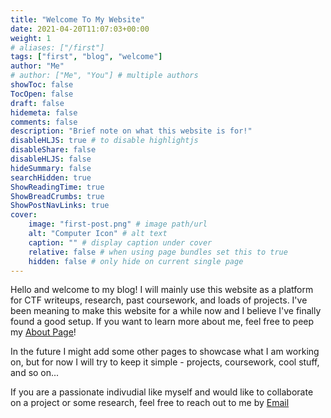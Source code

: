 ```yaml
---
title: "Welcome To My Website"
date: 2021-04-20T11:07:03+00:00
weight: 1
# aliases: ["/first"]
tags: ["first", "blog", "welcome"]
author: "Me"
# author: ["Me", "You"] # multiple authors
showToc: false
TocOpen: false
draft: false
hidemeta: false
comments: false
description: "Brief note on what this website is for!"
disableHLJS: true # to disable highlightjs
disableShare: false
disableHLJS: false
hideSummary: false
searchHidden: true
ShowReadingTime: true
ShowBreadCrumbs: true
ShowPostNavLinks: true
cover:
    image: "first-post.png" # image path/url
    alt: "Computer Icon" # alt text
    caption: "" # display caption under cover
    relative: false # when using page bundles set this to true
    hidden: false # only hide on current single page
---
```


Hello and welcome to my blog! I will mainly use this website as a platform for CTF writeups, research, past coursework, and loads of projects. I've been meaning to make this website for a while now and I believe I've finally found a good setup. If you want to learn more about me, feel free to peep my [About Page](https://itsecgary.com/about.html)! 

In the future I might add some other pages to showcase what I am working on, but for now I will try to keep it simple - projects, coursework, cool stuff, and so on...

If you are a passionate indivudial like myself and would like to collaborate on a project or some research, feel free to reach out to me by [Email](mailto:petrovlev39@gmail.com)

